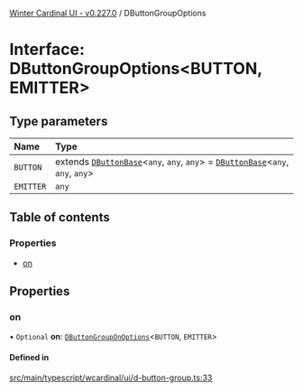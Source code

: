 [Winter Cardinal UI - v0.227.0](../index.md) / DButtonGroupOptions

# Interface: DButtonGroupOptions<BUTTON, EMITTER\>

## Type parameters

| Name | Type |
| :------ | :------ |
| `BUTTON` | extends [`DButtonBase`](../classes/DButtonBase.md)<`any`, `any`, `any`\> = [`DButtonBase`](../classes/DButtonBase.md)<`any`, `any`, `any`\> |
| `EMITTER` | `any` |

## Table of contents

### Properties

- [on](DButtonGroupOptions.md#on)

## Properties

### on

• `Optional` **on**: [`DButtonGroupOnOptions`](DButtonGroupOnOptions.md)<`BUTTON`, `EMITTER`\>

#### Defined in

[src/main/typescript/wcardinal/ui/d-button-group.ts:33](https://github.com/winter-cardinal/winter-cardinal-ui/blob/v0.227.0/src/main/typescript/wcardinal/ui/d-button-group.ts#L33)

